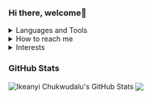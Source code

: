 ### Hi there, welcome👋

<details> 
  <summary>Languages and Tools</summary>
  <code>
    <img alt="TypeScript" width="26px" src="https://img.icons8.com/color/48/000000/typescript.png" />
  </code>
  <code>
    <img alt="JavaScript" width="26px" src="https://raw.githubusercontent.com/github/explore/80688e429a7d4ef2fca1e82350fe8e3517d3494d/topics/javascript/javascript.png" />
  </code>
<code>
  <img  alt="React Native" width="26px" src="https://d33wubrfki0l68.cloudfront.net/554c3b0e09cf167f0281fda839a5433f2040b349/ecfc9/img/header_logo.svg" /></code>
<code>
  <img  alt="React" width="26px" src="https://cdn.icon-icons.com/icons2/2108/PNG/512/react_icon_130845.png" />
 </code>
<code>
  <img  alt="Visual Studio Code" width="26px" src="https://cdn.icon-icons.com/icons2/2107/PNG/512/file_type_vscode_icon_130084.png" />
  </code>
</details>
<details>
  <summary>How to reach me</summary>
   - [LinkedIn](https://linkedin.com/in/ikeanyi-chukwudalu)
</details>
<details>
  <summary>Interests</summary>
  - [music](https://music.apple.com/ng/playlist/with-love-dalu/pl.u-AkAm89Gf2J0r29Y)
  - Coding
  - Photography
 </details>


<!-- ### Languages and Tools
<code><img alt="TypeScript" width="26px" src="https://img.icons8.com/color/48/000000/typescript.png" /></code>
<code><img alt="JavaScript" width="26px" src="https://raw.githubusercontent.com/github/explore/80688e429a7d4ef2fca1e82350fe8e3517d3494d/topics/javascript/javascript.png" /></code>
<code><img  alt="React Native" width="26px" src="https://d33wubrfki0l68.cloudfront.net/554c3b0e09cf167f0281fda839a5433f2040b349/ecfc9/img/header_logo.svg" /></code>
<code><img  alt="React" width="26px" src="https://cdn.icon-icons.com/icons2/2108/PNG/512/react_icon_130845.png" /></code>
<code><img  alt="Visual Studio Code" width="26px" src="https://cdn.icon-icons.com/icons2/2107/PNG/512/file_type_vscode_icon_130084.png" /></code>
 -->

<!-- <details> -->
<!--   <summary>:zap: GitHub Metrics</summary> -->
<!-- ![Metrics](https://metrics.lecoq.io/Dalu26?template=classic&config.timezone=Africa%2FLagos) -->
<!-- </details> -->

### GitHub Stats
<div>
<img align="center" alt="Ikeanyi Chukwudalu's GitHub Stats" src="https://github-readme-stats.vercel.app/api?username=Dalu26&show_icons=true&hide_border=true&include_all_commits=true&theme=gotham" />

<img align="center" src="https://github-readme-stats.vercel.app/api/top-langs/?username=Dalu26&layout=compact&theme=gotham&count_private=true&show_icons=true" />
</div>
<!--
**Dalu26/Dalu26** is a ✨ _special_ ✨ repository because its `README.md` (this file) appears on your GitHub profile.

Here are some ideas to get you started:

- 🌱 I’m currently learning react-native animations
- 👯 I’m looking to collaborate on ...
- 🤔 I’m looking for help with ...
- 💬 Ask me about ...
- 📫 How to reach me: www.linkedin.com/in/ikeanyi-chukwudalu...
- 😄 Pronouns: ...
- ⚡ Fun fact: ...
-->

